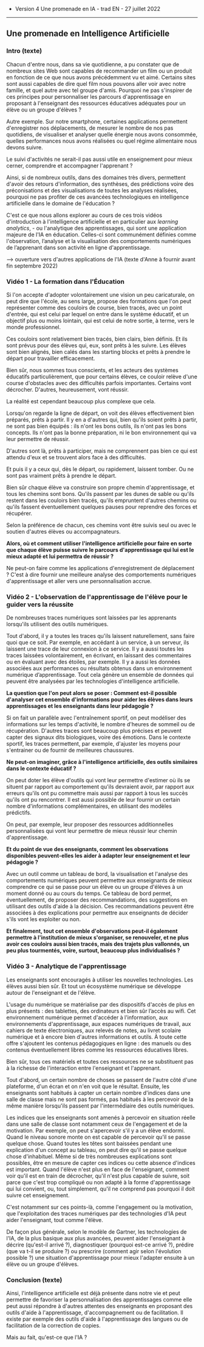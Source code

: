 * Version 4 Une promenade en IA - trad EN - 27 juillet 2022



-----------
## Une promenade en Intelligence Artificielle


### Intro (texte)
Chacun d'entre nous, dans sa vie quotidienne, a pu constater que de nombreux sites Web sont capables de recommander un film ou un produit en fonction de ce que nous avons précédemment vu et aimé. Certains sites sont aussi capables de dire quel film nous pouvons aller voir avec notre famille, et quel autre avec tel groupe d'amis.
Pourquoi ne pas s'inspirer de ces principes pour personnaliser les parcours d'apprentissage en proposant à l'enseignant des ressources éducatives adéquates pour un élève ou un groupe d'élèves ?

Autre exemple. Sur notre smartphone, certaines applications permettent d'enregistrer nos déplacements, de mesurer le nombre de nos pas quotidiens, de visualiser et analyser quelle énergie nous avons consommée, quelles performances nous avons réalisées ou quel régime alimentaire nous devons suivre.

Le suivi d'activités ne serait-il pas aussi utile en enseignement pour mieux cerner, comprendre et accompagner l'apprenant ?

Ainsi, si de nombreux outils, dans des domaines très divers, permettent d'avoir des retours d'information, des synthèses, des prédictions voire des préconisations et des visualisations de toutes les analyses réalisées, pourquoi ne pas profiter de ces avancées technologiques en intelligence artificielle dans le domaine de l'éducation ?

C'est ce que nous allons explorer au cours de ces trois vidéos d'introduction à l'intelligence artificielle et en particulier aux _learning analytics_, - ou l'analytique des apprentissages, qui sont une application majeure de l'IA en éducation. Celles-ci sont communément définies comme l'observation, l’analyse et la visualisation des comportements numériques de l’apprenant dans son activité en ligne d'apprentissage.

--> ouverture vers d'autres applications de l'IA (texte d'Anne à fournir avant fin septembre 2022)


### Vidéo 1 - La formation dans l'Éducation

Si l'on accepte d'adopter volontairement une vision un peu caricaturale, on peut dire que l'école, au sens large, propose des formations que l'on peut représenter comme des couloirs de course, bien tracés, avec un point d'entrée, qui est celui par lequel on entre dans le système éducatif, et un objectif plus ou moins lointain, qui est celui de notre sortie, à terme, vers le monde professionnel.

Ces couloirs sont relativement bien tracés, bien clairs, bien définis. Et ils sont prévus pour des élèves qui, eux, sont prêts à les suivre.
Les élèves sont bien alignés, bien calés dans les starting blocks et prêts à prendre le départ pour travailler efficacement.

Bien sûr, nous sommes tous conscients, et les acteurs des systèmes éducatifs particulièrement, que pour certains élèves, ce couloir relève d'une course d'obstacles avec des difficultés parfois importantes.
Certains vont décrocher. D'autres, heureusement, vont réussir.

La réalité est cependant beaucoup plus complexe que cela.

Lorsqu'on regarde la ligne de départ, on voit des élèves effectivement bien préparés, prêts à partir.
Il y en a d'autres qui, bien qu'ils soient prêts à partir, ne sont pas bien équipés :  ils n'ont les bons outils, ils n'ont pas les bons concepts. Ils n'ont pas la bonne préparation, ni le bon environnement qui va leur permettre de réussir.

D'autres sont là, prêts à participer, mais ne comprennent pas bien ce qui est attendu d'eux et se trouvent alors face à des difficultés.

Et puis il y a ceux qui, dès le départ, ou rapidement, laissent tomber. Ou ne sont pas vraiment prêts à prendre le départ.

Bien sûr chaque élève va construire son propre chemin d'apprentissage, et tous les chemins sont bons. Qu'ils passent par les dunes de sable ou qu'ils restent dans les couloirs bien tracés, qu'ils empruntent d'autres chemins ou qu'ils fassent éventuellement quelques pauses pour reprendre des forces et récupérer.

Selon la préférence de chacun, ces chemins vont être suivis seul ou avec le soutien d'autres élèves ou accompagnateurs.


**Alors, où et comment utiliser l'intelligence artificielle pour faire en sorte que chaque élève puisse suivre le parcours d'apprentissage qui lui est le mieux adapté et lui permettra de réussir ?**

Ne peut-on faire comme les applications d'enregistrement de déplacement ? C'est à dire fournir une meilleure analyse des comportements numériques d'apprentissage et aller vers une personnalisation accrue.


### Vidéo 2 - L'observation de l'apprentissage de l'élève pour le guider vers la réussite

De nombreuses traces numériques sont laissées par les apprenants lorsqu'ils utilisent des outils numériques.

Tout d'abord, il y a toutes les traces qu'ils laissent naturellement, sans faire quoi que ce soit. Par exemple, en accédant à un service, à un serveur, ils laissent une trace de leur connexion à ce service. Il y a aussi toutes les traces laissées volontairement, en écrivant, en laissant des commentaires ou en évaluant avec des étoiles, par exemple. Il y a aussi les données associées aux performances ou résultats obtenus dans un environnement numérique d’apprentissage.
Tout cela génère un ensemble de données qui peuvent être analysées par les technologies d'intelligence artificielle.

**La question que l'on peut alors se poser : Comment est-il possible d'analyser cet ensemble d'informations pour aider les élèves dans leurs apprentissages et les enseignants dans leur pédagogie ?**

Si on fait un parallèle avec l'entraînement sportif, on peut modéliser des informations sur les temps d'activité, le nombre d'heures de sommeil ou de récupération. D'autres traces sont beaucoup plus précises et peuvent capter des signaux dits biologiques, voire des émotions. Dans le contexte sportif, les traces permettent, par exemple, d'ajuster les moyens pour s'entrainer ou de fournir de meilleures chaussures.

**Ne peut-on imaginer, grâce à l'intelligence artificielle, des outils similaires dans le contexte éducatif ?**

On peut doter les élève d'outils qui vont leur permettre d'estimer où ils se situent par rapport au comportement qu'ils devraient avoir, par rapport aux erreurs qu'ils ont pu commettre mais aussi par rapport à tous les succès qu'ils ont pu rencontrer. Il est aussi possible de leur fournir un certain nombre d'informations complémentaires, en utilisant des modèles prédictifs.

On peut, par exemple, leur proposer des ressources additionnelles personnalisées qui vont leur permettre de mieux réussir leur chemin d'apprentissage.

**Et du point de vue des enseignants, comment les observations disponibles peuvent-elles les aider à adapter leur enseignement et leur  pédagogie ?**

Avec un outil comme un tableau de bord, la visualisation et l'analyse des comportements numériques peuvent permettre aux enseignants de mieux comprendre ce qui se passe pour un élève ou un groupe d'élèves à un moment donné ou au cours du temps. Ce tableau de bord permet, éventuellement, de proposer des recommandations, des suggestions en utilisant des outils d'aide à la décision.
Ces recommandations peuvent être associées à des explications pour permettre aux enseignants de décider s'ils vont les exploiter ou non.

**Et finalement, tout cet ensemble d'observations peut-il également permettre à l'institution de mieux s'organiser, se renouveler, et ne plus avoir ces couloirs aussi bien tracés, mais des trajets plus vallonnés, un peu plus tourmentés, voire, surtout, beaucoup plus individualisés ?**


### Vidéo 3 - Analytique de l'apprentissage

Les enseignants sont encouragés à utiliser les nouvelles technologies. Les élèves aussi bien sûr. Et tout un écosystème numérique se développe autour de l'enseignant et de l'élève.

L'usage du numérique se matérialise par des dispositifs d'accès de plus en plus présents : des tablettes, des ordinateurs et bien sûr l’accès au wifi. Cet environnement numérique permet d'accéder à l'information, aux environnements d'apprentissage, aux espaces numériques de travail, aux cahiers de texte électroniques, aux relevés de notes, au livret scolaire numérique et à encore bien d'autres informations et outils.
À toute cette offre s'ajoutent les contenus pédagogiques en ligne : des manuels ou des contenus éventuellement libres comme les ressources éducatives libres.

Bien sûr, tous ces matériels et toutes ces ressources ne se substituent pas à la richesse de l'interaction entre l'enseignant et l'apprenant.

Tout d'abord, un certain nombre de choses se passent de l'autre côté d'une plateforme, d'un écran et on n'en voit que le résultat.
Ensuite, les enseignants sont habitués à capter un certain nombre d'indices dans une salle de classe mais ne sont pas formés, pas habitués à les percevoir de la même manière lorsqu'ils passent par l'intermédiaire des outils numériques.

Les indices que les enseignants sont amenés à percevoir en situation réelle dans une salle de classe sont notamment ceux de l'engagement et de la motivation.
Par exemple, on peut s'apercevoir s'il y a un élève endormi. Quand le niveau sonore monte on est capable de percevoir qu'il se passe quelque chose. Quand toutes les têtes sont baissées pendant une explication d'un concept au tableau, on peut dire qu'il se passe quelque chose d'inhabituel.
Même si de très nombreuses explications sont possibles, être en mesure de capter ces indices ou cette absence d'indices est important.
Quand l'élève n'est plus en face de l'enseignant, comment voir qu'il est en train de décrocher, qu'il n'est plus capable de suivre, soit parce que c'est trop compliqué ou non adapté à la forme d'apprentissage qui lui convient, ou, tout simplement, qu'il ne comprend pas pourquoi il doit suivre cet enseignement.

C'est notamment sur ces points-là, comme l'engagement ou la motivation, que l'exploitation des traces numériques par des technologies d'IA peut aider l'enseignant, tout comme l'élève.

De façon plus générale, selon le modèle de Gartner, les technologies de l'IA, de la plus basique aux plus avancées, peuvent aider l'enseignant à décrire (qu'est-il arrivé ?), diagnostiquer (pourquoi est-ce arrivé ?), prédire (que va t-il se produire ?) ou prescrire (comment agir selon l'évolution possible ?) une situation d'apprentissage pour mieux l'adapter ensuite à un élève ou un groupe d'élèves.



### Conclusion (texte)
Ainsi, l'intelligence artificielle est déjà présente dans notre vie et peut permettre de favoriser la personnalisation des apprentissages comme elle peut aussi répondre à d'autres attentes des enseignants en proposant des outils d'aide à l'apprentissage, d'accompagnement ou de facilitation. Il existe par exemple des outils d'aide à l'apprentissage des langues ou de facilitation de la correction de copies.

Mais au fait, qu'est-ce que l'IA ?
